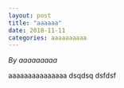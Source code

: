 ```yaml
---
layout: post
title: "aaaaaa"
date: 2018-11-11
categories: aaaaaaaaaa
---
```


*By aaaaaaaaa*

aaaaaaaaaaaaaaa dsqdsq	dsfdsf